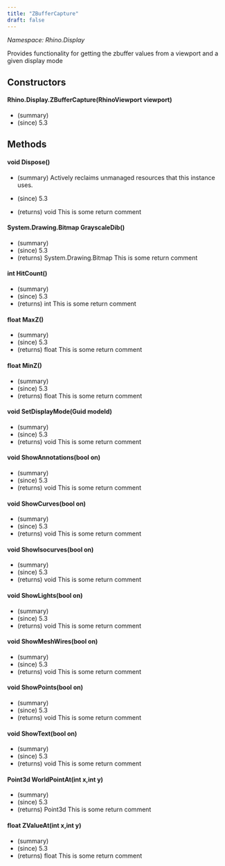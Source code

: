 ```yaml
---
title: "ZBufferCapture"
draft: false
---
```


*Namespace: Rhino.Display*

   Provides functionality for getting the zbuffer values from a viewport
   and a given display mode
   
## Constructors
#### Rhino.Display.ZBufferCapture(RhinoViewport viewport)
- (summary) 
- (since) 5.3
## Methods
#### void Dispose()
- (summary) 
     Actively reclaims unmanaged resources that this instance uses.
     
- (since) 5.3
- (returns) void This is some return comment
#### System.Drawing.Bitmap GrayscaleDib()
- (summary) 
- (since) 5.3
- (returns) System.Drawing.Bitmap This is some return comment
#### int HitCount()
- (summary) 
- (since) 5.3
- (returns) int This is some return comment
#### float MaxZ()
- (summary) 
- (since) 5.3
- (returns) float This is some return comment
#### float MinZ()
- (summary) 
- (since) 5.3
- (returns) float This is some return comment
#### void SetDisplayMode(Guid modeId)
- (summary) 
- (since) 5.3
- (returns) void This is some return comment
#### void ShowAnnotations(bool on)
- (summary) 
- (since) 5.3
- (returns) void This is some return comment
#### void ShowCurves(bool on)
- (summary) 
- (since) 5.3
- (returns) void This is some return comment
#### void ShowIsocurves(bool on)
- (summary) 
- (since) 5.3
- (returns) void This is some return comment
#### void ShowLights(bool on)
- (summary) 
- (since) 5.3
- (returns) void This is some return comment
#### void ShowMeshWires(bool on)
- (summary) 
- (since) 5.3
- (returns) void This is some return comment
#### void ShowPoints(bool on)
- (summary) 
- (since) 5.3
- (returns) void This is some return comment
#### void ShowText(bool on)
- (summary) 
- (since) 5.3
- (returns) void This is some return comment
#### Point3d WorldPointAt(int x,int y)
- (summary) 
- (since) 5.3
- (returns) Point3d This is some return comment
#### float ZValueAt(int x,int y)
- (summary) 
- (since) 5.3
- (returns) float This is some return comment
